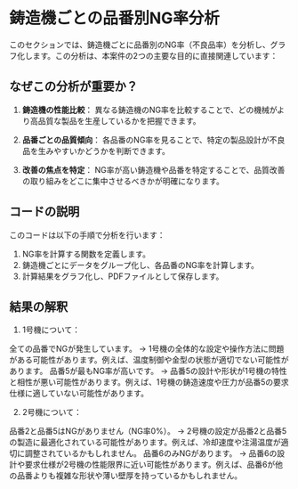 # 鋳造機ごとの品番別NG率分析

このセクションでは、鋳造機ごとに品番別のNG率（不良品率）を分析し、グラフ化します。この分析は、本案件の2つの主要な目的に直接関連しています：

## なぜこの分析が重要か？

1. **鋳造機の性能比較**：
   異なる鋳造機のNG率を比較することで、どの機械がより高品質な製品を生産しているかを把握できます。

2. **品番ごとの品質傾向**：
   各品番のNG率を見ることで、特定の製品設計が不良品を生みやすいかどうかを判断できます。

3. **改善の焦点を特定**：
   NG率が高い鋳造機や品番を特定することで、品質改善の取り組みをどこに集中させるべきかが明確になります。

## コードの説明

このコードは以下の手順で分析を行います：

1. NG率を計算する関数を定義します。
2. 鋳造機ごとにデータをグループ化し、各品番のNG率を計算します。
3. 計算結果をグラフ化し、PDFファイルとして保存します。

## 結果の解釈

1. 1号機について：

全ての品番でNGが発生しています。
→ 1号機の全体的な設定や操作方法に問題がある可能性があります。例えば、温度制御や金型の状態が適切でない可能性があります。
品番5が最もNG率が高いです。
→ 品番5の設計や形状が1号機の特性と相性が悪い可能性があります。例えば、1号機の鋳造速度や圧力が品番5の要求仕様に適していない可能性があります。


2. 2号機について：

品番2と品番5はNGがありません（NG率0%）。
→ 2号機の設定が品番2と品番5の製造に最適化されている可能性があります。例えば、冷却速度や注湯温度が適切に調整されているかもしれません。
品番6のみNGがあります。
→ 品番6の設計や要求仕様が2号機の性能限界に近い可能性があります。例えば、品番6が他の品番よりも複雑な形状や薄い壁厚を持っているかもしれません。
